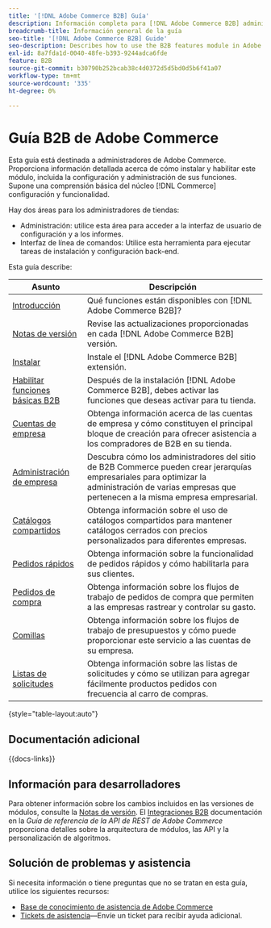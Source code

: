 ```yaml
---
title: '[!DNL Adobe Commerce B2B] Guía'
description: Información completa para [!DNL Adobe Commerce B2B] administradores, incluida la instalación y configuración.
breadcrumb-title: Información general de la guía
seo-title: '[!DNL Adobe Commerce B2B] Guide'
seo-description: Describes how to use the B2B features module in Adobe Commerce.
exl-id: 8a7fda1d-0040-48fe-b393-9244adca6fde
feature: B2B
source-git-commit: b30790b252bcab38c4d0372d5d5bd0d5b6f41a07
workflow-type: tm+mt
source-wordcount: '335'
ht-degree: 0%

---
```


# Guía B2B de Adobe Commerce

Esta guía está destinada a administradores de Adobe Commerce. Proporciona información detallada acerca de cómo instalar y habilitar este módulo, incluida la configuración y administración de sus funciones. Supone una comprensión básica del núcleo [!DNL Commerce] configuración y funcionalidad.

Hay dos áreas para los administradores de tiendas:

- Administración: utilice esta área para acceder a la interfaz de usuario de configuración y a los informes.
- Interfaz de línea de comandos: Utilice esta herramienta para ejecutar tareas de instalación y configuración back-end.

Esta guía describe:

| Asunto | Descripción |
| ------- | ----------- |
| [Introducción](introduction.md) | Qué funciones están disponibles con [!DNL Adobe Commerce B2B]? |
| [Notas de versión](release-notes.md) | Revise las actualizaciones proporcionadas en cada [!DNL Adobe Commerce B2B] versión. |
| [Instalar](install.md) | Instale el [!DNL Adobe Commerce B2B] extensión. |
| [Habilitar funciones básicas B2B](enable-basic-features.md) | Después de la instalación [!DNL Adobe Commerce B2B], debes activar las funciones que deseas activar para tu tienda. |
| [Cuentas de empresa](account-companies.md) | Obtenga información acerca de las cuentas de empresa y cómo constituyen el principal bloque de creación para ofrecer asistencia a los compradores de B2B en su tienda. |
| [Administración de empresa](manage-companies.md) | Descubra cómo los administradores del sitio de B2B Commerce pueden crear jerarquías empresariales para optimizar la administración de varias empresas que pertenecen a la misma empresa empresarial. |
| [Catálogos compartidos](catalog-shared.md) | Obtenga información sobre el uso de catálogos compartidos para mantener catálogos cerrados con precios personalizados para diferentes empresas. |
| [Pedidos rápidos](quick-order.md) | Obtenga información sobre la funcionalidad de pedidos rápidos y cómo habilitarla para sus clientes. |
| [Pedidos de compra](purchase-order-flow.md) | Obtenga información sobre los flujos de trabajo de pedidos de compra que permiten a las empresas rastrear y controlar su gasto. |
| [Comillas](quotes.md) | Obtenga información sobre los flujos de trabajo de presupuestos y cómo puede proporcionar este servicio a las cuentas de su empresa. |
| [Listas de solicitudes](requisition-lists.md) | Obtenga información sobre las listas de solicitudes y cómo se utilizan para agregar fácilmente productos pedidos con frecuencia al carro de compras. |

{style="table-layout:auto"}

## Documentación adicional

{{docs-links}}

## Información para desarrolladores

Para obtener información sobre los cambios incluidos en las versiones de módulos, consulte la [Notas de versión](release-notes.md). El [Integraciones B2B](https://developer.adobe.com/commerce/webapi/rest/b2b/) documentación en la _Guía de referencia de la API de REST de Adobe Commerce_  proporciona detalles sobre la arquitectura de módulos, las API y la personalización de algoritmos.

## Solución de problemas y asistencia

Si necesita información o tiene preguntas que no se tratan en esta guía, utilice los siguientes recursos:

- [Base de conocimiento de asistencia de Adobe Commerce](https://experienceleague.adobe.com/docs/commerce-knowledge-base/kb/overview.html)
- [Tickets de asistencia](https://experienceleague.adobe.com/docs/commerce-knowledge-base/kb/help-center-guide/magento-help-center-user-guide.html#submit-ticket)—Envíe un ticket para recibir ayuda adicional.

